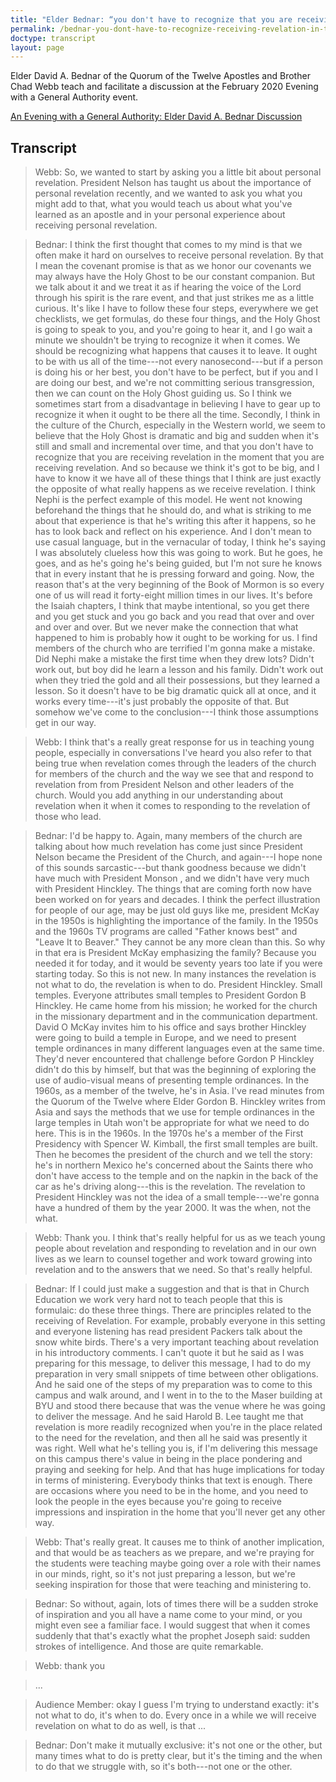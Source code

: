 ```yaml
---
title: "Elder Bednar: “you don't have to recognize that you are receiving revelation in the moment that you are receiving revelation”"
permalink: /bednar-you-dont-have-to-recognize-receiving-revelation-in-the-moment/
doctype: transcript
layout: page
---
```


Elder David A. Bednar of the Quorum of the Twelve Apostles and Brother Chad
Webb teach and facilitate a discussion at the February 2020 Evening with a
General Authority event.

[An Evening with a General Authority: Elder David A. Bednar Discussion](https://www.youtube.com/watch?v=vGfGtYFZ6jA)

## Transcript

> Webb: So, we wanted to start by asking you a little bit about personal revelation. President Nelson has taught us about the importance of personal revelation recently, and we wanted to ask you what you might add to that, what you would teach us about what you've learned as an apostle and in your personal experience about receiving personal revelation.

> Bednar: I think the first thought that comes to my mind is that we often make it hard on ourselves to receive personal revelation. By that I mean the covenant promise is that as we honor our covenants we may always have the Holy Ghost to be our constant companion. But we talk about it and we treat it as if hearing the voice of the Lord through his spirit is the rare event, and that just strikes me as a little curious. It's like I have to follow these four steps, everywhere we get checklists, we get formulas, do these four things, and the Holy Ghost is going to speak to you, and you're going to hear it, and I go wait a minute we shouldn't be trying to recognize it when it comes. We should be recognizing what happens that causes it to leave. It ought to be with us all of the time---not every nanosecond---but if a person is doing his or her best, you don't have to be perfect, but if you and I are doing our best, and we're not committing serious transgression, then we can count on the Holy Ghost guiding us. So I think we sometimes start from a disadvantage in believing I have to gear up to recognize it when it ought to be there all the time. Secondly, I think in the culture of the Church, especially in the Western world, we seem to believe that the Holy Ghost is dramatic and big and sudden when it's still and small and incremental over time, and that you don't have to recognize that you are receiving revelation in the moment that you are receiving revelation. And so because we think it's got to be big, and I have to know it we have all of these things that I think are just exactly the opposite of what really happens as we receive revelation. I think Nephi is the perfect example of this model. He went not knowing beforehand the things that he should do, and what is striking to me about that experience is that he's writing this after it happens, so he has to look back and reflect on his experience. And I don't mean to use casual language, but in the vernacular of today, I think he's saying I was absolutely clueless how this was going to work. But he goes, he goes, and as he's going he's being guided, but I'm not sure he knows that in every instant that he is pressing forward and going. Now, the reason that's at the very beginning of the Book of Mormon is so every one of us will read it forty-eight million times in our lives. It's before the Isaiah chapters, I think that maybe intentional, so you get there and you get stuck and you go back and you read that over and over and over and over. But we never make the connection that what happened to him is probably how it ought to be working for us. I find members of the church who are terrified I'm gonna make a mistake. Did Nephi make a mistake the first time when they drew lots? Didn't work out, but boy did he learn a lesson and his family. Didn't work out when they tried the gold and all their possessions, but they learned a lesson. So it doesn't have to be big dramatic quick all at once, and it works every time---it's just probably the opposite of that. But somehow we've come to the conclusion---I think those assumptions get in our way.

> Webb: I think that's a really great response for us in teaching young people, especially in conversations I've heard you also refer to that being true when revelation comes through the leaders of the church for members of the church and the way we see that and respond to revelation from from President Nelson and other leaders of the church. Would you add anything in our understanding about revelation when it when it comes to responding to the revelation of those who lead.

> Bednar: I'd be happy to. Again, many members of the church are talking about how much revelation has come just since President Nelson became the President of the Church, and again---I hope none of this sounds sarcastic---but thank goodness because we didn't have much with President Monson , and we didn't have very much with President Hinckley. The things that are coming forth now have been worked on for years and decades. I think the perfect illustration for people of our age, may be just old guys like me, president McKay in the 1950s is highlighting the importance of the family. In the 1950s and the 1960s TV programs are called "Father knows best" and "Leave It to Beaver." They cannot be any more clean than this.  So why in that era is President McKay emphasizing the family?  Because you needed it for today, and it would be seventy years too late if you were starting today. So this is not new. In many instances the revelation is not what to do, the revelation is when to do. President Hinckley. Small temples. Everyone attributes small temples to President Gordon B Hinckley. He came home from his mission; he worked for the church in the missionary department and in the communication department. David O McKay invites him to his office and says brother Hinckley were going to build a temple in Europe, and we need to present temple ordinances in many different languages even at the same time. They'd never encountered that challenge before Gordon P Hinckley didn't do this by himself, but that was the beginning of exploring the use of audio-visual means of presenting temple ordinances. In the 1960s, as a member of the twelve, he's in Asia. I've read minutes from the Quorum of the Twelve where Elder Gordon B. Hinckley writes from Asia and says the methods that we use for temple ordinances in the large temples in Utah won't be appropriate for what we need to do here. This is in the 1960s. In the 1970s he's a member of the First Presidency with Spencer W. Kimball, the first small temples are built. Then he becomes the president of the church and we tell the story: he's in northern Mexico he's concerned about the Saints there who don't have access to the temple and on the napkin in the back of the car as he's driving along---this is the revelation. The revelation to President Hinckley was not the idea of a small temple---we're gonna have a hundred of them by the year 2000. It was the when, not the what.

> Webb: Thank you. I think that's really helpful for us as we teach young people about revelation and responding to revelation and in our own lives as we learn to counsel together and work toward growing into revelation and to the answers that we need. So that's really helpful.

> Bednar: If I could just make a suggestion and that is that in Church Education we work very hard not to teach people that this is formulaic: do these three things. There are principles related to the receiving of Revelation. For example, probably everyone in this setting and everyone listening has read president Packers talk about the snow white birds. There's a very important teaching about revelation in his introductory comments. I can't quote it but he said as I was preparing for this message, to deliver this message, I had to do my preparation in very small snippets of time between other obligations. And he said one of the steps of my preparation was to come to this campus and walk around, and I went in to the to the Maser building at BYU and stood there because that was the venue where he was going to deliver the message. And he said Harold B. Lee taught me that revelation is more readily recognized when you're in the place related to the need for the revelation, and then all he said was presently it was right. Well what he's telling you is, if I'm delivering this message on this campus there's value in being in the place pondering and praying and seeking for help. And that has huge implications for today in terms of ministering.  Everybody thinks that text is enough. There are occasions where you need to be in the home, and you need to look the people in the eyes because you're going to receive impressions and inspiration in the home that you'll never get any other way.

> Webb: That's really great. It causes me to think of another implication, and that would be as teachers as we prepare, and we're praying for the students were teaching maybe going over a role with their names in our minds, right, so it's not just preparing a lesson, but we're seeking inspiration for those that were teaching and ministering to.

> Bednar: So without, again, lots of times there will be a sudden stroke of inspiration and you all have a name come to your mind, or you might even see a familiar face.  I would suggest that when it comes suddenly that that's exactly what the prophet Joseph said: sudden strokes of intelligence. And those are quite remarkable.

> Webb: thank you

> ...

> Audience Member: okay I guess I'm trying to understand exactly: it's not what to do, it's when to do. Every once in a while we will receive revelation on what to do as well, is that ...

> Bednar: Don't make it mutually exclusive: it's not one or the other, but many times what to do is pretty clear, but it's the timing and the when to do that we struggle with, so it's both---not one or the other.
